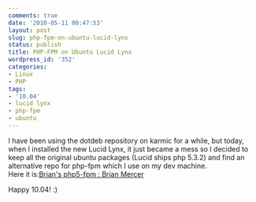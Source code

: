 ```yaml
---
comments: true
date: '2010-05-11 00:47:53'
layout: post
slug: php-fpm-on-ubuntu-lucid-lynx
status: publish
title: PHP-FPM on Ubuntu Lucid Lynx
wordpress_id: '352'
categories:
- Linux
- PHP
tags:
- '10.04'
- lucid lynx
- php-fpm
- ubuntu
---
```


I have been using the dotdeb repository on karmic for a while, but today, when I installed the new Lucid Lynx, it just became a mess so I decided to keep all the original ubuntu packages (Lucid ships php 5.3.2) and find an alternative repo for php-fpm which I use on my dev machine.   
Here it is:[Brian's php5-fpm : Brian Mercer](https://launchpad.net/%7Ebrianmercer/+archive/php/)  
  
Happy 10.04! :)  

